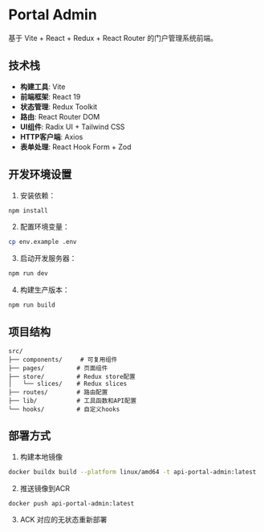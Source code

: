 # Portal Admin

基于 Vite + React + Redux + React Router 的门户管理系统前端。

## 技术栈

- **构建工具**: Vite
- **前端框架**: React 19
- **状态管理**: Redux Toolkit
- **路由**: React Router DOM
- **UI组件**: Radix UI + Tailwind CSS
- **HTTP客户端**: Axios
- **表单处理**: React Hook Form + Zod

## 开发环境设置

1. 安装依赖：
```bash
npm install
```

2. 配置环境变量：
```bash
cp env.example .env
```

3. 启动开发服务器：
```bash
npm run dev
```

4. 构建生产版本：
```bash
npm run build
```

## 项目结构

```
src/
├── components/     # 可复用组件
├── pages/         # 页面组件
├── store/         # Redux store配置
│   └── slices/    # Redux slices
├── routes/        # 路由配置
├── lib/           # 工具函数和API配置
└── hooks/         # 自定义hooks
```

## 部署方式
1. 构建本地镜像
```bash
docker buildx build --platform linux/amd64 -t api-portal-admin:latest .
```

2. 推送镜像到ACR
```bash
docker push api-portal-admin:latest
```

3. ACK 对应的无状态重新部署
